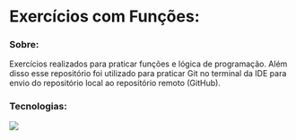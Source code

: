 # Exercícios com Funções:

### Sobre:

Exercícios realizados para praticar funções e lógica de programação. Além disso esse repositório foi utilizado para praticar Git no terminal da IDE para envio do repositório local ao repositório remoto (GitHub).

### Tecnologias:

<img src="https://img.shields.io/badge/JavaScript-F7DF1E?style=for-the-badge&logo=javascript&logoColor=black">


